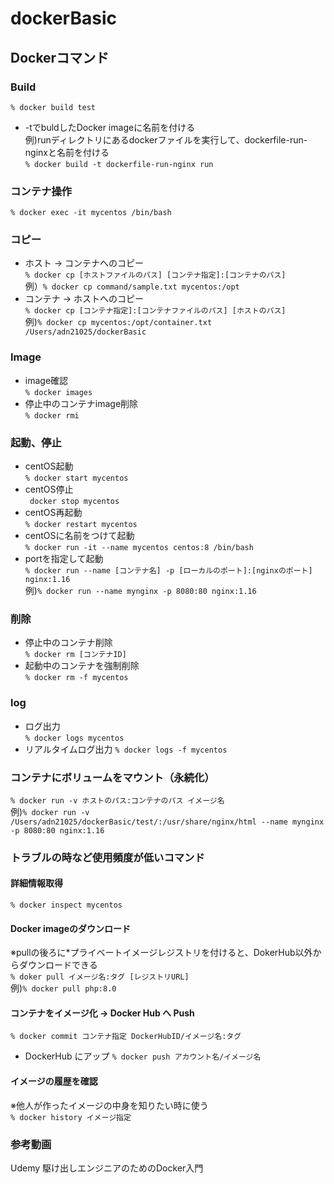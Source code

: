 # dockerBasic

## Dockerコマンド

### Build  
`% docker build test`  
- -tでbuldしたDocker imageに名前を付ける  
例)runディレクトリにあるdockerファイルを実行して、dockerfile-run-nginxと名前を付ける  
`% docker build -t dockerfile-run-nginx run`  

### コンテナ操作  
`% docker exec -it mycentos /bin/bash`  

### コピー
- ホスト → コンテナへのコピー  
`% docker cp [ホストファイルのパス] [コンテナ指定]:[コンテナのパス]`  
例）`% docker cp command/sample.txt mycentos:/opt`  
- コンテナ → ホストへのコピー  
`% docker cp [コンテナ指定]:[コンテナファイルのパス] [ホストのパス] `  
例)`% docker cp mycentos:/opt/container.txt /Users/adn21025/dockerBasic`  

### Image
- image確認  
`% docker images`  
- 停止中のコンテナimage削除  
`% docker rmi `   

### 起動、停止
- centOS起動  
`% docker start mycentos`  
- centOS停止  
` docker stop mycentos`  
- centOS再起動  
`% docker restart mycentos`  
- centOSに名前をつけて起動  
`% docker run -it --name mycentos centos:8 /bin/bash`  
- portを指定して起動  
`% docker run --name [コンテナ名] -p [ローカルのポート]:[nginxのポート] nginx:1.16`  
例)`% docker run --name mynginx -p 8080:80 nginx:1.16`  

### 削除
- 停止中のコンテナ削除  
`% docker rm [コンテナID]`  
- 起動中のコンテナを強制削除  
`% docker rm -f mycentos`  

### log
- ログ出力  
`% docker logs mycentos`  
- リアルタイムログ出力
`% docker logs -f mycentos`  

### コンテナにボリュームをマウント（永続化）
`% docker run -v ホストのパス:コンテナのパス イメージ名`  
例)`% docker run -v /Users/adn21025/dockerBasic/test/:/usr/share/nginx/html --name mynginx -p 8080:80 nginx:1.16`  


### トラブルの時など使用頻度が低いコマンド
#### 詳細情報取得
`% docker inspect mycentos`  

#### Docker imageのダウンロード
※pullの後ろに*プライベートイメージレジストリを付けると、DokerHub以外からダウンロードできる  
`% doker pull イメージ名:タグ [レジストリURL]`  
例)`% docker pull php:8.0`  

#### コンテナをイメージ化 → Docker Hub へ Push
`% docker commit コンテナ指定 DockerHubID/イメージ名:タグ`  
- DockerHub にアップ
`% docker push アカウント名/イメージ名`

#### イメージの履歴を確認  
※他人が作ったイメージの中身を知りたい時に使う  
`% docker history イメージ指定`  

### 参考動画
Udemy 駆け出しエンジニアのためのDocker入門
